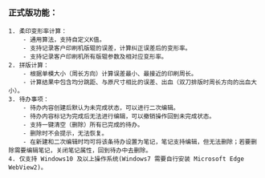 ### 正式版功能：
    1. 柔印变形率计算：
        - 通用算法，支持自定义K值。
        - 支持记录客户印刷机版辊的误差，计算纠正误差后的变形率。
        - 支持记录客户印刷机所有版辊参数及相对应变形率。
    2. 拼版计算：
        - 根据单模大小（周长方向）计算误差最小、最接近的印刷周长。
        - 计算结果中包含均分跳距、与原尺寸相比的误差、出血（双刀排版时周长方向的出血大小）。
    3. 待办事项：
        - 待办内容创建后默认为未完成状态，可以进行二次编辑。
        - 待办内容标记为完成后无法进行编辑，可以撤销操作回到未完成状态。
        - 支持一键清空（删除）所有已完成的待办。
        - 删除时不会提示，无法恢复。
        - 在新建和二次编辑时均可将该条待办设置为笔记，笔记支持编辑，但无法删除；若要删除需要编辑笔记，关闭笔记属性，回到待办中去删除。
    4. 仅支持 Windows10 及以上操作系统(Windows7 需要自行安装 Microsoft Edge WebView2)。